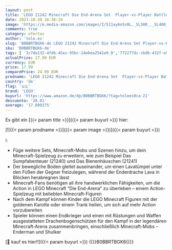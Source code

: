 ```yaml
---
layout: post
title: 'LEGO 21242 Minecraft Die End-Arena Set  Player-vs-Player Battle  Action-Spielzeug mit Lava  Enderdrache und Enderman-Figur  Geschenk für Kinder ab 8 Jahren'
date: 2023-10-30 16:38:19
image: 'https://m.media-amazon.com/images/I/511ayAnSs0L._SL500_._SL400_.jpg'
comments: true
category: ofertas
author: 'tole.es'
slug: 'B0BBRTBGK6-de LEGO 21242 Minecraft Die End-Arena Set Player-vs-Player...'
sku: 'B0BBRTBGK6-de'
tags: [ '3c7da132-4fdb-45ec-95bc-24ebea2541e9_0','772277dc-cbdb-432f-a915-25a321e9ed8c_0','772277dc-cbdb-432f-a915-25a321e9ed8c_3901','Arborist Merchandising Root','Bauspielzeug & Konstruktionsspielzeug','Bauspielzeugsets','Custom Stores','LEGO','Self Service','Special Features Stores','Spielzeug','Xmas23 Most wanted Toys','lego','🇩🇪', ]
actualPrice: 17.99 EUR
currency: EUR
price: 17.99
comparePrice: 24.99 EUR
prodname: 'LEGO 21242 Minecraft Die End-Arena Set  Player-vs-Player Battle  Action-Spielzeug mit Lava  Enderdrache und Enderman-Figur  Geschenk für Kinder ab 8 Jahren'
country: 'de'
flag: '🇩🇪'
brand: 'LEGO'
buyurl: 'https://www.amazon.de/dp/B0BBRTBGK6/?tag=tolees0ca-21'
descuento: '28.01'
average: '17.809375'
---
```


Es gibt ein [{{< param title >}}]({{< param buyurl >}}) hier:

[![{{< param prodname >}}]({{< param image >}})]({{< param buyurl >}})

ℹ️:

- Füge weitere Sets, Minecraft-Mobs und Szenen hinzu, um dein Minecraft-Spielzeug zu erweitern, wie zum Beispiel Das Sumpfabenteuer (21240) und Das Bienenhäuschen (21241)
- Der bewegliche Boden gleitet auseinander, um einen Lavatümpel unter den Füßen der Gegner freizulegen, während der Enderdrache Lava in Blöcken herabregnen lässt
- Minecraft-Fans benötigen all ihre handwerklichen Fähigkeiten, um die Action in LEGO Minecraft “Die End-Arena” zu überleben – einem Action-Spielzeug mit beliebten Minecraft-Figuren
- Nach dem Kampf können Kinder die LEGO Minecraft Figuren mit der goldenen Karotte oder einem Trank heilen, um sich auf mehr Action vorzubereiten
- Spieler können einen Endkrieger und einen mit Rüstungen und Waffen ausgestatteten Drachenbogenschützen für den Kampf in der legendären Minecraft-Arena zusammenbringen, einschließlich Minecraft-Mobs – Enderman und Shulker

[🛒 kauf es hier!!]({{< param buyurl >}})
{{<world>}}B0BBRTBGK6{{</world>}}
